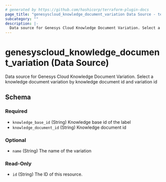 ```yaml
---
# generated by https://github.com/hashicorp/terraform-plugin-docs
page_title: "genesyscloud_knowledge_document_variation Data Source - terraform-provider-genesyscloud"
subcategory: ""
description: |-
  Data source for Genesys Cloud Knowledge Document Variation. Select a knowledge document variation by knowledge document id and variation id
---
```


# genesyscloud_knowledge_document_variation (Data Source)

Data source for Genesys Cloud Knowledge Document Variation. Select a knowledge document variation by knowledge document id and variation id



<!-- schema generated by tfplugindocs -->
## Schema

### Required

- `knowledge_base_id` (String) Knowledge base id of the label
- `knowledge_document_id` (String) Knowledge document id

### Optional

- `name` (String) The name of the variation

### Read-Only

- `id` (String) The ID of this resource.
